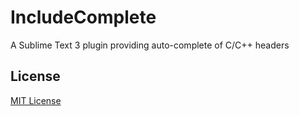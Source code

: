 # IncludeComplete

A Sublime Text 3 plugin providing auto-complete of C/C++ headers

## License

[MIT License](LICENSE)


